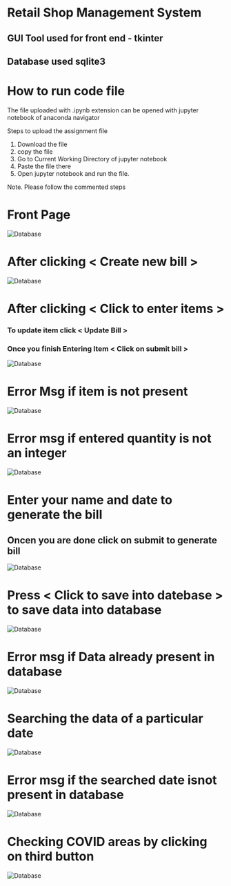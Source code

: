 # Retail Shop Management System 
 ## GUI Tool used for front end - tkinter
 ## Database used sqlite3



# How to run code file
The file uploaded with .ipynb extension can be opened with jupyter notebook of anaconda navigator 

Steps to upload the assignment file
 1. Download the file
 2. copy the file
 3. Go to Current Working Directory of jupyter notebook
 4. Paste the file there
 5. Open jupyter notebook and run the file.
 
 Note. Please follow the commented steps








# Front Page

![Database](https://github.com/6613pranav/EXternship-JSS/blob/master/Screen%20Shots-Externship/front%20page.PNG)








# After clicking < Create  new bill >

![Database](https://github.com/6613pranav/EXternship-JSS/blob/master/Screen%20Shots-Externship/create%20a%20bill%20main%20page.PNG)








# After clicking < Click to enter items >
### To update item click < Update Bill >
### Once you finish Entering Item  < Click on submit bill >
![Database](https://github.com/6613pranav/EXternship-JSS/blob/master/Screen%20Shots-Externship/Entering%20items.PNG)









# Error Msg if item is not present
![Database](https://github.com/6613pranav/EXternship-JSS/blob/master/Screen%20Shots-Externship/error%20msg%20for%20items%20not%20present.PNG)








# Error msg if entered quantity is not an integer
![Database](https://github.com/6613pranav/EXternship-JSS/blob/master/Screen%20Shots-Externship/error%20msg%20for%20quantity%20not%20an%20integer.PNG)

# Enter your name and date to generate the bill 
## Oncen you are done click on submit to generate bill
![Database](https://github.com/6613pranav/EXternship-JSS/blob/master/Screen%20Shots-Externship/after%20clicking%20submit.PNG)




# Press < Click to save into datebase > to save data into database
![Database](https://github.com/6613pranav/EXternship-JSS/blob/master/Screen%20Shots-Externship/saving%20into%20database.PNG)







# Error msg if Data already present in database
![Database](https://github.com/6613pranav/EXternship-JSS/blob/master/Screen%20Shots-Externship/error%20msg%20if%20date%20already%20is%20present%20in%20database.PNG)




# Searching the data  of a particular date 
![Database](https://github.com/6613pranav/EXternship-JSS/blob/master/Screen%20Shots-Externship/searching%20the%20data%20on%20a%20particular%20date.PNG)





# Error msg if the searched date isnot present in database
![Database](https://github.com/6613pranav/EXternship-JSS/blob/master/Screen%20Shots-Externship/error%20msg%20if%20date%20is%20not%20present.PNG)





# Checking COVID areas by clicking  on third button
![Database](https://github.com/6613pranav/EXternship-JSS/blob/master/Screen%20Shots-Externship/clicking%20on%20button%20to%20check%20the%20area%20is%20a%20COVID%20Region%20or%20not.PNG)





